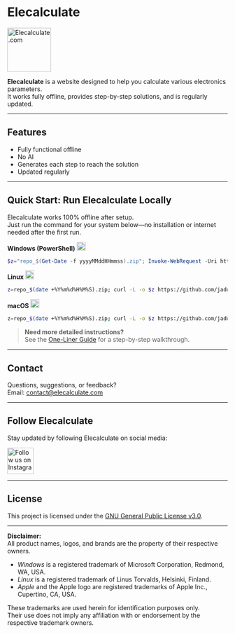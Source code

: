 # Elecalculate

<a href="https://elecalculate.com">
  <img src="https://elecalculate.com/Pictures/favicon.png" alt="Elecalculate.com" width="100" height="100">
</a>

**Elecalculate** is a website designed to help you calculate various electronics parameters.  
It works fully offline, provides step-by-step solutions, and is regularly updated.

---

## Features

- Fully functional offline
- No AI
- Generates each step to reach the solution
- Updated regularly

---

## Quick Start: Run Elecalculate Locally

Elecalculate works 100% offline after setup.  
Just run the command for your system below—no installation or internet needed after the first run.

**Windows (PowerShell)**  <img src="https://cdn.jsdelivr.net/gh/devicons/devicon/icons/windows8/windows8-original.svg" width="20" alt="Windows" />
```powershell
$z="repo_$(Get-Date -f yyyyMMddHHmmss).zip"; Invoke-WebRequest -Uri https://github.com/jaduruch/elecalculate/archive/refs/heads/main.zip -OutFile $z; Expand-Archive $z .; cd elecalculate-main; start index.html
```

**Linux**  <img src="https://cdn.jsdelivr.net/gh/devicons/devicon/icons/linux/linux-original.svg" width="20" alt="Linux" />
```bash
z=repo_$(date +%Y%m%d%H%M%S).zip; curl -L -o $z https://github.com/jaduruch/elecalculate/archive/refs/heads/main.zip && unzip $z && cd elecalculate-main && xdg-open index.html
```

**macOS**  <img src="https://res.cloudinary.com/dr0tcokpp/image/upload/v1753822251/Finder_Icon_macOS_Big_Sur_vg95jl.png" width="20" alt="macOS" />
```bash
z=repo_$(date +%Y%m%d%H%M%S).zip; curl -L -o $z https://github.com/jaduruch/elecalculate/archive/refs/heads/main.zip && unzip $z && cd elecalculate-main && open index.html
```

> **Need more detailed instructions?**  
> See the [One-Liner Guide](README-Oneliner.md) for a step-by-step walkthrough.

---

## Contact

Questions, suggestions, or feedback?  
Email: [contact@elecalculate.com](mailto:contact@elecalculate.com)

---

## Follow Elecalculate

Stay updated by following Elecalculate on social media:

<a href="https://www.instagram.com/elecalculate">
  <img src="https://elecalculate.com/Pictures/instagram-logo.jpg" alt="Follow us on Instagram" width="60" height="60">
</a>

---

## License

This project is licensed under the [GNU General Public License v3.0](LICENSE).

---

**Disclaimer:**  
All product names, logos, and brands are the property of their respective owners.

- *Windows* is a registered trademark of Microsoft Corporation, Redmond, WA, USA.
- *Linux* is a registered trademark of Linus Torvalds, Helsinki, Finland.
- *Apple* and the Apple logo are registered trademarks of Apple Inc., Cupertino, CA, USA.

These trademarks are used herein for identification purposes only.  
Their use does not imply any affiliation with or endorsement by the respective trademark owners.
